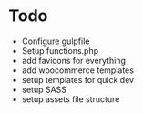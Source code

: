 # Todo

* Configure gulpfile
* Setup functions.php
* add favicons for everything
* add woocommerce templates
* setup templates for quick dev
* setup SASS
* setup assets file structure
